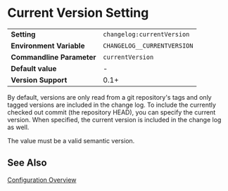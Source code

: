 <!--
  <auto-generated>
    The contents of this file were generated by a tool.
    Any changes to this file will be overwritten.
    To change the content of this file, edit 'current-version.md.scriban'
  </auto-generated>
-->
# Current Version Setting

<table>
<tr>
    <td><b>Setting</b></td>
    <td><code>changelog:currentVersion</code></td>
</tr>
<tr>
    <td><b>Environment Variable</b></td>
    <td><code>CHANGELOG__CURRENTVERSION</code></td>
</tr>
<tr>
    <td><b>Commandline Parameter</b></td>
    <td>
        <code>currentVersion</code>
    </td>
</tr>
<tr>
    <td><b>Default value</b></td>
    <td>
        -
    </td>
</tr>

<tr>
    <td><b>Version Support</b></td>
    <td>0.1+</td>
</tr>
</table>

By default, versions are only read from a git repository's tags and only tagged versions are included in the change log.
To include the currently checked out commit (the repository HEAD), you can specify the current version.
When specified, the current version is included in the change log as well.

The value must be a valid semantic version.

## See Also

[Configuration Overview](../../configuration.md)